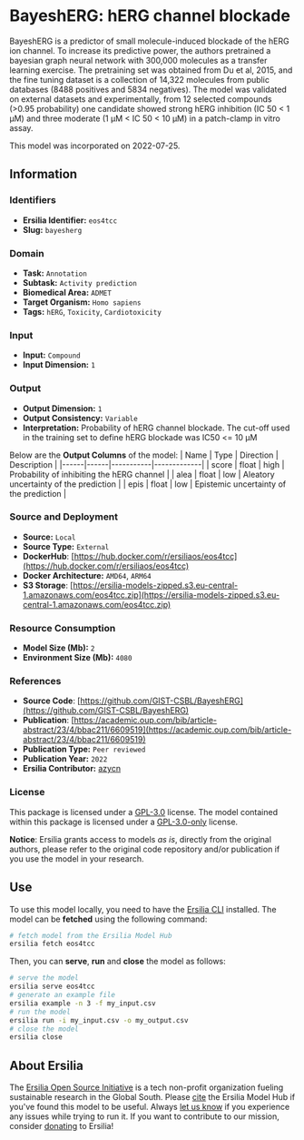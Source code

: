 # BayeshERG: hERG channel blockade

BayeshERG is a predictor of small molecule-induced blockade of the hERG ion channel. To increase its predictive power, the authors pretrained a bayesian graph neural network with 300,000 molecules as a transfer learning exercise. The pretraining set was obtained from Du et al, 2015, and the fine tuning dataset is a collection of 14,322 molecules from public databases (8488 positives and 5834 negatives). The model was validated on external datasets and experimentally, from 12 selected compounds (>0.95 probability) one candidate showed strong hERG inhibition (IC 50 < 1 μM) and three moderate (1 μM < IC 50 < 10 μM) in a patch-clamp in vitro assay.

This model was incorporated on 2022-07-25.

## Information
### Identifiers
- **Ersilia Identifier:** `eos4tcc`
- **Slug:** `bayesherg`

### Domain
- **Task:** `Annotation`
- **Subtask:** `Activity prediction`
- **Biomedical Area:** `ADMET`
- **Target Organism:** `Homo sapiens`
- **Tags:** `hERG`, `Toxicity`, `Cardiotoxicity`

### Input
- **Input:** `Compound`
- **Input Dimension:** `1`

### Output
- **Output Dimension:** `1`
- **Output Consistency:** `Variable`
- **Interpretation:** Probability of hERG channel blockade. The cut-off used in the training set to define hERG blockade was IC50 <= 10 μM

Below are the **Output Columns** of the model:
| Name | Type | Direction | Description |
|------|------|-----------|-------------|
| score | float | high | Probability of inhibiting the hERG channel |
| alea | float | low | Aleatory uncertainty of the prediction |
| epis | float | low | Epistemic uncertainty of the prediction |


### Source and Deployment
- **Source:** `Local`
- **Source Type:** `External`
- **DockerHub**: [https://hub.docker.com/r/ersiliaos/eos4tcc](https://hub.docker.com/r/ersiliaos/eos4tcc)
- **Docker Architecture:** `AMD64`, `ARM64`
- **S3 Storage**: [https://ersilia-models-zipped.s3.eu-central-1.amazonaws.com/eos4tcc.zip](https://ersilia-models-zipped.s3.eu-central-1.amazonaws.com/eos4tcc.zip)

### Resource Consumption
- **Model Size (Mb):** `2`
- **Environment Size (Mb):** `4080`


### References
- **Source Code**: [https://github.com/GIST-CSBL/BayeshERG](https://github.com/GIST-CSBL/BayeshERG)
- **Publication**: [https://academic.oup.com/bib/article-abstract/23/4/bbac211/6609519](https://academic.oup.com/bib/article-abstract/23/4/bbac211/6609519)
- **Publication Type:** `Peer reviewed`
- **Publication Year:** `2022`
- **Ersilia Contributor:** [azycn](https://github.com/azycn)

### License
This package is licensed under a [GPL-3.0](https://github.com/ersilia-os/ersilia/blob/master/LICENSE) license. The model contained within this package is licensed under a [GPL-3.0-only](LICENSE) license.

**Notice**: Ersilia grants access to models _as is_, directly from the original authors, please refer to the original code repository and/or publication if you use the model in your research.


## Use
To use this model locally, you need to have the [Ersilia CLI](https://github.com/ersilia-os/ersilia) installed.
The model can be **fetched** using the following command:
```bash
# fetch model from the Ersilia Model Hub
ersilia fetch eos4tcc
```
Then, you can **serve**, **run** and **close** the model as follows:
```bash
# serve the model
ersilia serve eos4tcc
# generate an example file
ersilia example -n 3 -f my_input.csv
# run the model
ersilia run -i my_input.csv -o my_output.csv
# close the model
ersilia close
```

## About Ersilia
The [Ersilia Open Source Initiative](https://ersilia.io) is a tech non-profit organization fueling sustainable research in the Global South.
Please [cite](https://github.com/ersilia-os/ersilia/blob/master/CITATION.cff) the Ersilia Model Hub if you've found this model to be useful. Always [let us know](https://github.com/ersilia-os/ersilia/issues) if you experience any issues while trying to run it.
If you want to contribute to our mission, consider [donating](https://www.ersilia.io/donate) to Ersilia!
